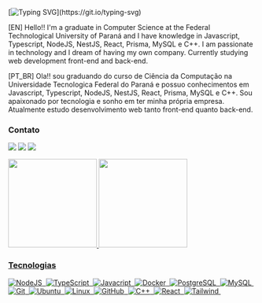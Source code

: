 <!-- <img width=100% src="https://capsule-render.vercel.app/api?type=waving&color=125DB3&height=120&section=header"/> -->

[![Typing SVG](https://readme-typing-svg.herokuapp.com/?color=0077FF&size=35&vCenter=true&width=1000&lines=Olá,+seja+bem+vindo!)](https://git.io/typing-svg)

[EN] Hello!! I'm a graduate in Computer Science at the Federal Technological University of Paraná and I have knowledge in Javascript, Typescript, NodeJS, NestJS, React, Prisma, MySQL e C++. I am passionate in technology and I dream of having my own company. Currently studying web development front-end and back-end.

[PT_BR] Ola!! sou graduando do curso de Ciência da Computação na Universidade Tecnologica Federal do Paraná e possuo conhecimentos em Javascript, Typescript, NodeJS, NestJS, React, Prisma, MySQL e C++. Sou apaixonado por tecnologia e sonho em ter minha própria empresa. Atualmente estudo desenvolvimento web tanto front-end quanto back-end.


### Contato
<a href="https://www.instagram.com/di0go_rodrigues" target="_blank"><img src="https://img.shields.io/badge/-Instagram-%230077B5?style=for-the-badge&logo=instagram&logoColor=white&backgroundoolor=" target="_blank"></a>
<a href = "mailto:diogorodrigueslife@gmail.com"><img src="https://img.shields.io/badge/-Gmail-%230077B5?style=for-the-badge&logo=gmail&logoColor=white" target="_blank"></a>
<a href="https://www.linkedin.com/in/diogorodriguees" target="_blank"><img src="https://img.shields.io/badge/-LinkedIn-%230077B5?style=for-the-badge&logo=linkedin&logoColor=white" target="_blank"></a>  

<a href="https://github.com/DiogoRodriguees">
<img height="180em"  src="https://github-readme-stats.vercel.app/api?username=DiogoRodriguees&show_icons=true&theme=github_dark&include_all_commits=true&count_private=true&hide_border=true&title_color=f2f2f2"/>
   
<img height="180em" src="https://github-readme-stats.vercel.app/api/top-langs/?username=DiogoRodriguees&layout=compact&langs_count=7&theme=github_dark&hide=C,Makefile&hide_border=true&title_color=FFF"/>


### Tecnologias  
![NodeJS](https://img.shields.io/badge/-Node.js-%238BBF3D.svg?style=for-the-badge&logo=node.js&logoColor=%23FFF)&nbsp;
![TypeScript](https://img.shields.io/badge/-TypeScript-%23377CC8.svg?style=for-the-badge&logo=typescript&logoColor=%23FFF)&nbsp;
![Javacript](https://img.shields.io/badge/-JavaScript-%23ecb000.svg?style=for-the-badge&logo=javascript&logoColor=%23FFF)&nbsp;
![Docker](https://img.shields.io/badge/docker-%23119AD4.svg?style=for-the-badge&logo=docker&logoColor=white)&nbsp;
![PostgreSQL](https://img.shields.io/badge/postgresql-%2300599C.svg?style=for-the-badge&logo=postgresql&logoColor=white)&nbsp;
![MySQL](https://img.shields.io/badge/-MySQL-%2300718B.svg?style=for-the-badge&logo=mysql&logoColor=%23FFF)&nbsp;
![Git](https://img.shields.io/badge/-Git-%23E84D31.svg?style=for-the-badge&logo=git&logoColor=%23FFF)&nbsp;
![Ubuntu](https://img.shields.io/badge/Ubuntu-%23DD4814?style=for-the-badge&logo=ubuntu&logoColor=white)&nbsp;
![Linux](https://img.shields.io/badge/Linux-%23003561?style=for-the-badge&logo=linux&logoColor=%23FFF)&nbsp;
![GitHub](https://img.shields.io/badge/-GitHub-%23000000.svg?style=for-the-badge&logo=github)&nbsp;
![C++](https://img.shields.io/badge/-C++-%2300427E.svg?style=for-the-badge&logo=C%2B%2B&logoColor=%23FFF)&nbsp;
![React](https://img.shields.io/badge/-React-%2336B7F0.svg?style=for-the-badge&logo=react&logoColor=%23FFF)&nbsp;
![Tailwind](https://img.shields.io/badge/-Tailwind-%2336B7F0.svg?style=for-the-badge&logo=tailwindcss&logoColor=%23FFF)&nbsp;

<!--    <img width=100% src="https://capsule-render.vercel.app/api?type=waving&color=125DB3&height=120&section=footer"/> -->

